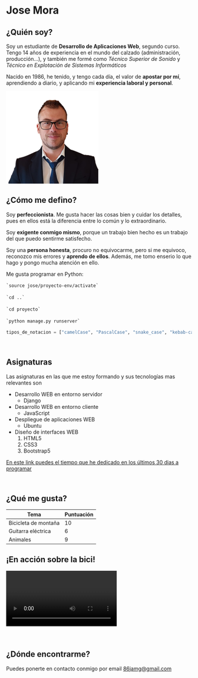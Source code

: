# Jose Mora

## ¿Quién soy?

Soy un estudiante de **Desarrollo de Aplicaciones Web**, segundo curso. Tengo 14 años de experiencia en el mundo del calzado (administración, producción…), y también me formé como *Técnico Superior de Sonido* y *Técnico en Explotación de Sistemas Informáticos*

Nacido en 1986, he tenido, y tengo cada día, el valor de **apostar por mí**, aprendiendo a diario, y aplicando mi **experiencia laboral y personal**.


<img src="a.png" alt="mi_foto" width="250"/>


<br/>

## ¿Cómo me defino?

Soy **perfeccionista**. Me gusta hacer las cosas bien y cuidar los detalles, pues en ellos está la diferencia entre lo común y lo extraordinario.

Soy **exigente conmigo mismo**, porque un trabajo bien hecho es un trabajo del que puedo sentirme satisfecho.

Soy una **persona honesta**, procuro no equivocarme, pero si me equivoco, reconozco mis errores y **aprendo de ellos**. Además, me tomo enserio lo que hago y pongo mucha atención en ello.


Me gusta programar en Python:

    `source jose/proyecto-env/activate`

    `cd ..`

    `cd proyecto`

    `python manage.py runserver`

``` python
tipos_de_notacion = ["camelCase", "PascalCase", "snake_case", "kebab-case"]
```
<br/>

## Asignaturas

Las asignaturas en las que me estoy formando y sus tecnologías mas relevantes son

* Desarrollo WEB en entorno servidor 
    *  Django
* Desarrollo WEB en entorno cliente 
    *  JavaScript
* Despliegue de aplicaciones WEB
    *  Ubuntu
* Diseño de interfaces WEB
    1.  HTML5
    1.  CSS3
    1.  Bootstrap5

[En este link puedes el tiempo que he dedicado en los últimos 30 dias a programar](https://wakatime.com/share/@JoseMoraDev/1d83f2b0-9468-465e-be99-bb376299fd2f.svg)


<br/>

## ¿Qué me gusta?
| Tema    |   Puntuación
| ----  | ---- |
| Bicicleta de montaña    |   10    |
| Guitarra eléctrica    |   6    |
| Animales    |   9    |


## ¡En acción sobre la bici!
<video src=bike_comp.mp4></video>

<br/>

## ¿Dónde encontrarme?

Puedes ponerte en contacto conmigo por email [86jamg@gmail.com](mailto:86jamg@gmail.com)
